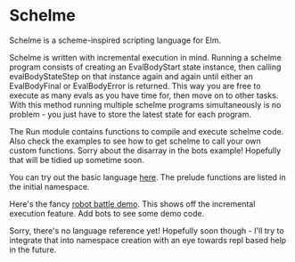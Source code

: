 # Schelme 

Schelme is a scheme-inspired scripting language for Elm.  

Schelme is written with incremental execution in mind.  Running a schelme program consists of creating an EvalBodyStart state instance, then calling evalBodyStateStep on that instance again and again until either an EvalBodyFinal or EvalBodyError is returned.  This way you are free to execute as many evals as you have time for, then move on to other tasks.  With this method running multiple schelme programs simultaneously is no problem - you just have to store the latest state for each program. 

The Run module contains functions to compile and execute schelme code.  Also check the examples to see how to get schelme to call your own custom functions.  Sorry about the disarray in the bots example!  Hopefully that will be tidied up sometime soon. 

You can try out the basic language [here](https://bburdette.github.io/schelmeex3.html).  The prelude functions are listed in the initial namespace.

Here's the fancy [robot battle demo](https://bburdette.github.io/schelmebots1.html).  This shows off the incremental execution feature.  Add bots to see some demo code.

Sorry, there's no language reference yet!  Hopefully soon though - I'll try to integrate that into namespace creation with an eye towards repl based help in the future.


